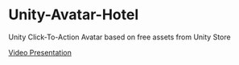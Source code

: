 # Unity-Avatar-Hotel
Unity Click-To-Action Avatar based on free assets from Unity Store

[Video Presentation](https://youtu.be/Xr-Z1h_Dj2g)
